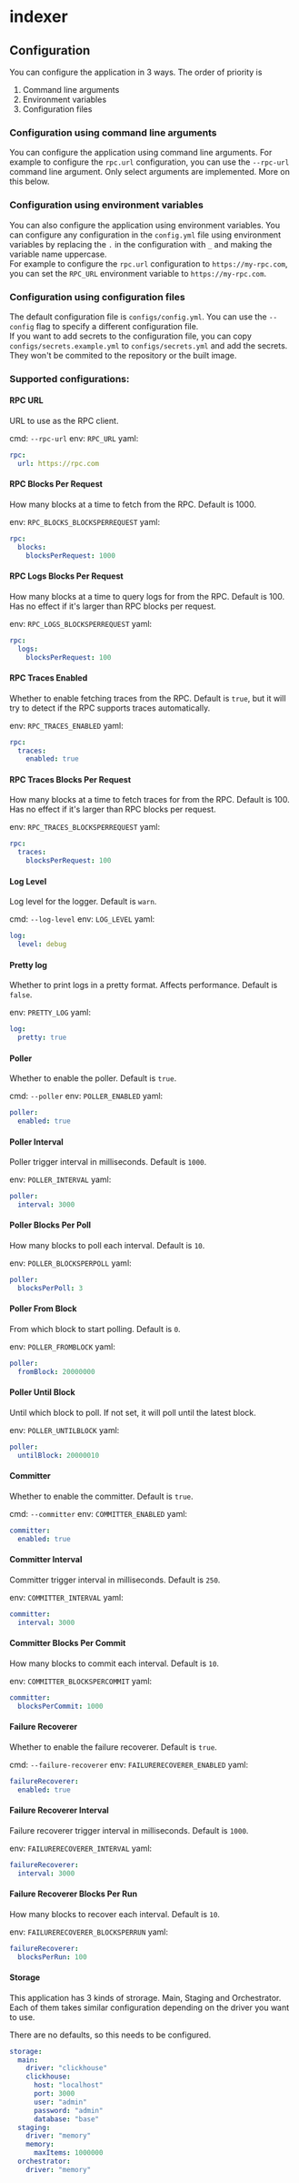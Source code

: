 # indexer

## Configuration

You can configure the application in 3 ways.
The order of priority is
1. Command line arguments
2. Environment variables
3. Configuration files

### Configuration using command line arguments
You can configure the application using command line arguments.
For example to configure the `rpc.url` configuration, you can use the `--rpc-url` command line argument.
Only select arguments are implemented. More on this below.

### Configuration using environment variables
You can also configure the application using environment variables. You can configure any configuration in the `config.yml` file using environment variables by replacing the `.` in the configuration with `_` and making the variable name uppercase.  
For example to configure the `rpc.url` configuration to `https://my-rpc.com`, you can set the `RPC_URL` environment variable to `https://my-rpc.com`.  

### Configuration using configuration files
The default configuration file is `configs/config.yml`. You can use the `--config` flag to specify a different configuration file.  
If you want to add secrets to the configuration file, you can copy `configs/secrets.example.yml` to `configs/secrets.yml` and add the secrets. They won't be commited to the repository or the built image.

### Supported configurations:

#### RPC URL
URL to use as the RPC client.

cmd: `--rpc-url`
env: `RPC_URL`
yaml:
```yaml
rpc:
  url: https://rpc.com
```

#### RPC Blocks Per Request
How many blocks at a time to fetch from the RPC. Default is 1000.

env: `RPC_BLOCKS_BLOCKSPERREQUEST`
yaml:
```yaml
rpc:
  blocks:
    blocksPerRequest: 1000
```

#### RPC Logs Blocks Per Request
How many blocks at a time to query logs for from the RPC. Default is 100.
Has no effect if it's larger than RPC blocks per request.

env: `RPC_LOGS_BLOCKSPERREQUEST`
yaml:
```yaml
rpc:
  logs:
    blocksPerRequest: 100
```

#### RPC Traces Enabled
Whether to enable fetching traces from the RPC. Default is `true`, but it will try to detect if the RPC supports traces automatically.

env: `RPC_TRACES_ENABLED`
yaml:
```yaml
rpc:
  traces:
    enabled: true
```

#### RPC Traces Blocks Per Request
How many blocks at a time to fetch traces for from the RPC. Default is 100.
Has no effect if it's larger than RPC blocks per request.

env: `RPC_TRACES_BLOCKSPERREQUEST`
yaml:
```yaml
rpc:
  traces:
    blocksPerRequest: 100
```

#### Log Level
Log level for the logger. Default is `warn`.

cmd: `--log-level`
env: `LOG_LEVEL`
yaml:
```yaml
log:
  level: debug
```

#### Pretty log
Whether to print logs in a pretty format. Affects performance. Default is `false`.

env: `PRETTY_LOG`
yaml:
```yaml
log:
  pretty: true
```

#### Poller
Whether to enable the poller. Default is `true`.

cmd: `--poller`
env: `POLLER_ENABLED`
yaml:
```yaml
poller:
  enabled: true
```

#### Poller Interval
Poller trigger interval in milliseconds. Default is `1000`.

env: `POLLER_INTERVAL`
yaml:
```yaml
poller:
  interval: 3000
```

#### Poller Blocks Per Poll
How many blocks to poll each interval. Default is `10`.

env: `POLLER_BLOCKSPERPOLL`
yaml:
```yaml
poller:
  blocksPerPoll: 3
```

#### Poller From Block
From which block to start polling. Default is `0`.

env: `POLLER_FROMBLOCK`
yaml:
```yaml
poller:
  fromBlock: 20000000
```

#### Poller Until Block
Until which block to poll. If not set, it will poll until the latest block.

env: `POLLER_UNTILBLOCK`
yaml:
```yaml
poller:
  untilBlock: 20000010
```

#### Committer
Whether to enable the committer. Default is `true`.

cmd: `--committer`
env: `COMMITTER_ENABLED`
yaml:
```yaml
committer:
  enabled: true
```

#### Committer Interval
Committer trigger interval in milliseconds. Default is `250`.

env: `COMMITTER_INTERVAL`
yaml:
```yaml
committer:
  interval: 3000
```

#### Committer Blocks Per Commit
How many blocks to commit each interval. Default is `10`.

env: `COMMITTER_BLOCKSPERCOMMIT`
yaml:
```yaml
committer:
  blocksPerCommit: 1000
```

#### Failure Recoverer
Whether to enable the failure recoverer. Default is `true`.

cmd: `--failure-recoverer`
env: `FAILURERECOVERER_ENABLED`
yaml:
```yaml
failureRecoverer:
  enabled: true
```

#### Failure Recoverer Interval
Failure recoverer trigger interval in milliseconds. Default is `1000`.

env: `FAILURERECOVERER_INTERVAL`
yaml:
```yaml
failureRecoverer:
  interval: 3000
```

#### Failure Recoverer Blocks Per Run
How many blocks to recover each interval. Default is `10`.

env: `FAILURERECOVERER_BLOCKSPERRUN`
yaml:
```yaml
failureRecoverer:
  blocksPerRun: 100
```

#### Storage
This application has 3 kinds of strorage. Main, Staging and Orchestrator.
Each of them takes similar configuration depending on the driver you want to use.

There are no defaults, so this needs to be configured.

```yaml
storage:
  main:
    driver: "clickhouse"
    clickhouse:
      host: "localhost"
      port: 3000
      user: "admin"
      password: "admin"
      database: "base"
  staging:
    driver: "memory"
    memory:
      maxItems: 1000000
  orchestrator:
    driver: "memory"
```